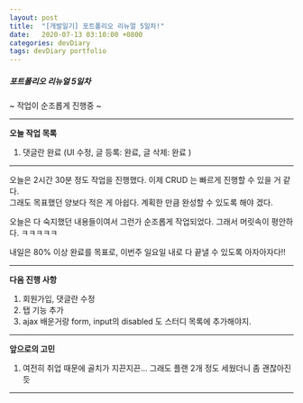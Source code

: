 ```yaml
---
layout: post
title:  "[개발일기] 포트폴리오 리뉴얼 5일차!"
date:   2020-07-13 03:10:00 +0800
categories: devDiary
tags: devDiary portfolio
---
```


##### 포트폴리오 리뉴얼 5일차  
~ 작업이 순조롭게 진행중 ~  

---------------------------------------------------------------
**오늘 작업 목록**  
1. 댓글란 완료 (UI 수정, 글 등록: 완료, 글 삭제: 완료 )  

---------------------------------------------------------------

오늘은 2시간 30분 정도 작업을 진행했다. 이제 CRUD 는 빠르게 진행할 수 있을 거 같다.  
그래도 목표했던 양보다 적은 게 아쉽다. 계획한 만큼 완성할 수 있도록 해야 겠다.  

오늘은 다 숙지했던 내용들이여서 그런가 순조롭게 작업되었다. 그래서 머릿속이 평안하다. ㅋㅋㅋㅋㅋ  

내일은 80% 이상 완료를 목표로, 이번주 일요일 내로 다 끝낼 수 있도록 아자아자다!!  

-----------------------------------
**다음 진행 사항**  

1. 회원가입, 댓글란 수정
1. 탭 기능 추가  
1. ajax 배운거랑 form, input의 disabled 도 스터디 목록에 추가해야지.

------------------------------------
**앞으로의 고민**  

1. 여전히 취업 때문에 골치가 지끈지끈... 그래도 플랜 2개 정도 세웠더니 좀 괜찮아진 듯 

------------------------------------


